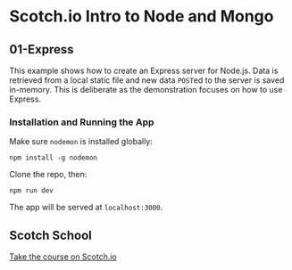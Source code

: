# Scotch.io Intro to Node and Mongo

## 01-Express

This example shows how to create an Express server for Node.js. Data is retrieved from a local static file and new data `POST`ed to the server is saved in-memory. This is deliberate as the demonstration focuses on how to use Express.

### Installation and Running the App

Make sure `nodemon` is installed globally:

```
npm install -g nodemon
```

Clone the repo, then:

```
npm run dev
```

The app will be served at `localhost:3000`.

## Scotch School

[Take the course on Scotch.io](#)